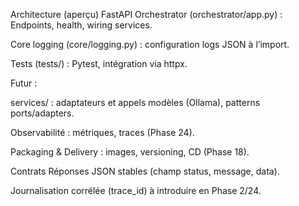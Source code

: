 
Architecture (aperçu)
FastAPI Orchestrator (orchestrator/app.py) : Endpoints, health, wiring services.

Core logging (core/logging.py) : configuration logs JSON à l’import.

Tests (tests/) : Pytest, intégration via httpx.

Futur :

services/ : adaptateurs et appels modèles (Ollama), patterns ports/adapters.

Observabilité : métriques, traces (Phase 24).

Packaging & Delivery : images, versioning, CD (Phase 18).

Contrats
Réponses JSON stables (champ status, message, data).

Journalisation corrélée (trace_id) à introduire en Phase 2/24.
